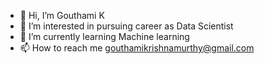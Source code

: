 - 👋 Hi, I’m Gouthami K
- 👀 I’m interested in pursuing career as Data Scientist
- 🌱 I’m currently learning Machine learning
- 📫 How to reach me gouthamikrishnamurthy@gmail.com

<!---
Gouthami-K/Gouthami-K is a ✨ special ✨ repository because its `README.md` (this file) appears on your GitHub profile.
You can click the Preview link to take a look at your changes.
--->
